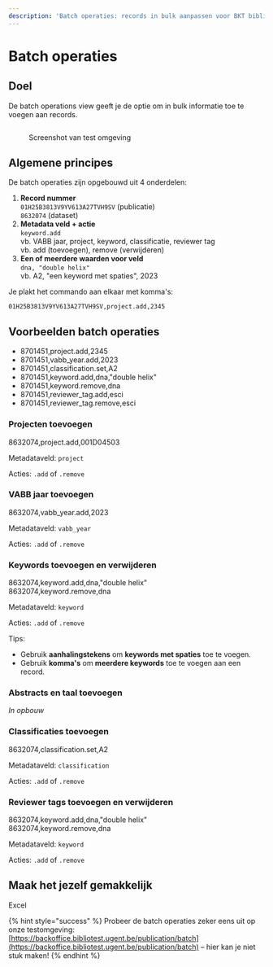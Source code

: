 ```yaml
---
description: 'Batch operaties: records in bulk aanpassen voor BKT bibliotheekmedewerkers'
---
```


# Batch operaties

## Doel

De batch operations view geeft je de optie om in bulk informatie toe te voegen aan records.

<figure><img src="../../../.gitbook/assets/Scherm­afbeelding 2023-06-05 om 09.31.16 (1).png" alt=""><figcaption><p>Screenshot van test omgeving</p></figcaption></figure>

## Algemene principes

De batch operaties zijn opgebouwd uit 4 onderdelen:

1. **Record nummer**\
   `01H25B3813V9YV613A27TVH9SV` (publicatie)\
   `8632074` (dataset)
2. **Metadata veld + actie**\
   `keyword.add`\
   vb. VABB jaar, project, keyword, classificatie, reviewer tag\
   vb. add (toevoegen), remove (verwijderen)
3. **Een of meerdere waarden voor veld**\
   `dna, "double helix"`\
   vb. A2, "een keyword met spaties", 2023

Je plakt het commando aan elkaar met komma's:

`01H25B3813V9YV613A27TVH9SV,project.add,2345`

## Voorbeelden batch operaties

* 8701451,project.add,2345&#x20;
* 8701451,vabb\_year.add,2023&#x20;
* 8701451,classification.set,A2&#x20;
* 8701451,keyword.add,dna,"double helix"&#x20;
* 8701451,keyword.remove,dna&#x20;
* 8701451,reviewer\_tag.add,esci&#x20;
* 8701451,reviewer\_tag.remove,esci

### Projecten toevoegen

8632074,project.add,001D04503

Metadataveld: `project`

Acties: `.add` of `.remove`

### VABB jaar toevoegen

8632074,vabb\_year.add,2023

Metadataveld: `vabb_year`

Acties: `.add` of `.remove`

### Keywords toevoegen en verwijderen

8632074,keyword.add,dna,"double helix"\
8632074,keyword.remove,dna

Metadataveld: `keyword`

Acties: `.add` of `.remove`

Tips:

* Gebruik **aanhalingstekens** om **keywords met spaties** toe te voegen.
* Gebruik **komma's** om **meerdere keywords** toe te voegen aan een record.

### Abstracts en taal toevoegen

_In opbouw_

### Classificaties toevoegen

8632074,classification.set,A2

Metadataveld: `classification`

Acties: `.add` of `.remove`

### Reviewer tags toevoegen en verwijderen

8632074,keyword.add,dna,"double helix"\
8632074,keyword.remove,dna

Metadataveld: `keyword`

Acties: `.add` of `.remove`

## Maak het jezelf gemakkelijk

Excel

{% hint style="success" %}
Probeer de batch operaties zeker eens uit op onze testomgeving: [https://backoffice.bibliotest.ugent.be/publication/batch](https://backoffice.bibliotest.ugent.be/publication/batch) – hier kan je niet stuk maken!
{% endhint %}
